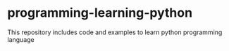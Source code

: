 # programming-learning-python
This repository includes code and examples to learn python programming language
